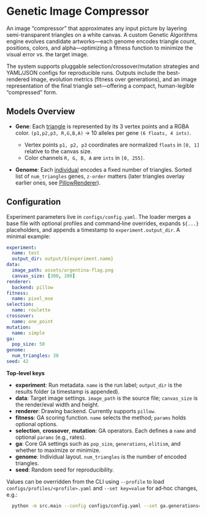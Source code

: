 # Genetic Image Compressor
An image “compressor” that approximates any input picture by layering semi-transparent triangles on a white canvas. 
A custom Genetic Algorithms engine evolves candidate artworks—each genome encodes triangle count, positions, colors, and alpha—optimizing a fitness function to minimize the visual error vs. the target image. 

The system supports pluggable selection/crossover/mutation strategies and YAML/JSON configs for reproducible runs. Outputs include the best-rendered image, evolution metrics (fitness over generations), 
and an image representation of the final triangle set—offering a compact, human-legible “compressed” form.

## Models Overview
- **Gene**: Each [triangle](./src/models/triangle.py) is represented by its 3 vertex points and a RGBA color. `(p1,p2,p3, R,G,B,A)` -> 10 alleles per gene `(6 floats, 4 ints)`.
    - Vertex points `p1, p2, p3` coordinates are normalized `floats` in `[0, 1]` relative to the canvas size.
    - Color channels `R, G, B, A` are `ints` in `[0, 255]`. 


- **Genome**: Each [individual](./src/models/individual.py) encodes a fixed number of triangles. Sorted list of `num_triangles` genes, `z-order` matters (later triangles overlay earlier ones, see [PillowRenderer](./src/engine/PillowRenderer.py)).

## Configuration

Experiment parameters live in `configs/config.yaml`. The loader merges a base file with optional profiles and command‑line
overrides, expands `${...}` placeholders, and appends a timestamp to `experiment.output_dir`. A minimal example:

```yaml
experiment:
  name: test
  output_dir: output/${experiment.name}
data:
  image_path: assets/argentina-flag.png
  canvas_size: [300, 200]
renderer:
  backend: pillow
fitness:
  name: pixel_mse
selection:
  name: roulette
crossover:
  name: one_point
mutation:
  name: simple
ga:
  pop_size: 50
genome:
  num_triangles: 30
seed: 42
```

**Top‑level keys**

- **experiment**: Run metadata. `name` is the run label; `output_dir` is the results folder (a timestamp is appended).
- **data**: Target image settings. `image_path` is the source file; `canvas_size` is the render/eval width and height.
- **renderer**: Drawing backend. Currently supports `pillow`.
- **fitness**: GA scoring function. `name` selects the method; `params` holds optional options.
- **selection**, **crossover**, **mutation**: GA operators. Each defines a `name` and optional `params` (e.g., rates).
- **ga**: Core GA settings such as `pop_size`, `generations`, `elitism`, and whether to maximize or minimize.
- **genome**: Individual layout. `num_triangles` is the number of encoded triangles.
- **seed**: Random seed for reproducibility.

Values can be overridden from the CLI using `--profile` to load `configs/profiles/<profile>.yaml` and `--set key=value` for
ad‑hoc changes, e.g.:

```bash
  python -m src.main --config configs/config.yaml --set ga.generations=10
```

